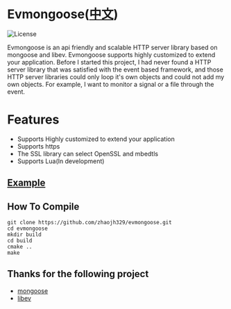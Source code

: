 # Evmongoose([中文](https://github.com/zhaojh329/evmongoose/blob/master/README_ZH.md))

![](https://img.shields.io/badge/license-GPLV3-brightgreen.svg?style=plastic "License")

Evmongoose is an api friendly and scalable HTTP server library based on mongoose and libev. Evmongoose supports
highly customized to extend your application. Before I started this project, I had never found a HTTP server
library that was satisfied with the event based framework, and those HTTP server libraries could only loop it's
own objects and could not add my own objects. For example, I want to monitor a signal or a file through the event.

# Features
* Supports Highly customized to extend your application
* Supports https
* The SSL library can select OpenSSL and mbedtls
* Supports Lua(In development)

## [Example](https://github.com/zhaojh329/evmongoose/blob/master/example.c)

## How To Compile
    git clone https://github.com/zhaojh329/evmongoose.git
    cd evmongoose
    mkdir build
    cd build
    cmake ..
    make
    
## Thanks for the following project
* [mongoose](https://github.com/cesanta/mongoose)
* [libev](https://github.com/kindy/libev)